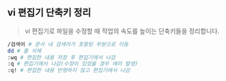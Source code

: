 ## vi 편집기 단축키 정리

> vi 편집기로 파일을 수정할 때 작업의 속도를 높이는 단축키들을 정리합니다.

```bash
/검색어 # 문서 내 검색어가 포함된 부분으로 이동 
dd # 줄 삭제
:wq # 편집한 내용 저장 후 편집기에서 나감
:q # 편집기에서 나감(수정이 있었을 경우 에러 발생)
:q! # 편집한 내용 반영하지 않고 편집기에서 나감
```


